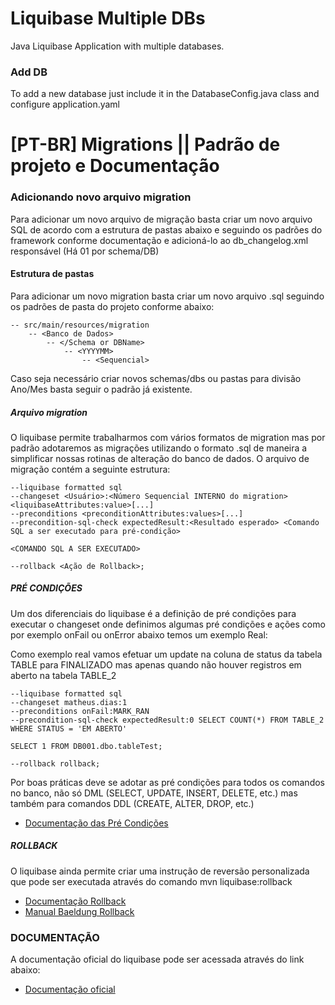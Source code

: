 # Liquibase Multiple DBs

Java Liquibase Application with multiple databases.

### Add DB

To add a new database just include it in the DatabaseConfig.java class and configure application.yaml

# [PT-BR] Migrations || Padrão de projeto e Documentação

### Adicionando novo arquivo migration

Para adicionar um novo arquivo de migração basta criar um novo arquivo SQL de acordo com a estrutura de pastas abaixo e seguindo os padrões 
do framework conforme documentação e adicioná-lo ao db_changelog.xml responsável (Há 01 por schema/DB)

#### Estrutura de pastas
Para adicionar um novo migration basta criar um novo arquivo .sql seguindo os padrões de pasta do projeto conforme abaixo:

    -- src/main/resources/migration
        -- <Banco de Dados>
            -- </Schema or DBName>
                -- <YYYYMM>
                    -- <Sequencial>



Caso seja necessário criar novos schemas/dbs ou pastas para divisão Ano/Mes basta seguir o padrão já existente.

##### Arquivo migration

O liquibase permite trabalharmos com vários formatos de migration mas por padrão adotaremos as migrações utilizando o formato .sql de maneira a simplificar nossas rotinas de alteração
do banco de dados. O arquivo de migração contém a seguinte estrutura:

    --liquibase formatted sql 
    --changeset <Usuário>:<Número Sequencial INTERNO do migration> <liquibaseAttributes:value>[...]
    --preconditions <preconditionAttributes:values>[...]
    --precondition-sql-check expectedResult:<Resultado esperado> <Comando SQL a ser executado para pré-condição>

    <COMANDO SQL A SER EXECUTADO>
    
    --rollback <Ação de Rollback>;


##### PRÉ CONDIÇÕES

Um dos diferenciais do liquibase é a definição de pré condições para executar o changeset onde definimos algumas pré condições e ações como por exemplo onFail ou onError
abaixo temos um exemplo Real:

Como exemplo real vamos efetuar um update na coluna de status da tabela TABLE para FINALIZADO mas apenas quando não houver registros em aberto na tabela TABLE_2


    --liquibase formatted sql
    --changeset matheus.dias:1 
    --preconditions onFail:MARK_RAN
    --precondition-sql-check expectedResult:0 SELECT COUNT(*) FROM TABLE_2 WHERE STATUS = 'EM ABERTO'
    
    SELECT 1 FROM DB001.dbo.tableTest;
    
    --rollback rollback;

Por boas práticas deve se adotar as pré condições para todos os comandos no banco, não só DML (SELECT, UPDATE, INSERT, DELETE, etc.) 
mas também para comandos DDL (CREATE, ALTER, DROP, etc.)

* [Documentação das Pré Condições](https://docs.liquibase.com/concepts/changelogs/preconditions.html)


##### ROLLBACK

O liquibase ainda permite criar uma instrução de reversão personalizada que pode ser executada através do comando mvn liquibase:rollback

* [Documentação Rollback](https://docs.liquibase.com/workflows/liquibase-community/using-rollback.html)
* [Manual Baeldung Rollback](https://www.baeldung.com/liquibase-rollback)


### DOCUMENTAÇÃO

A documentação oficial do liquibase pode ser acessada através do link abaixo:

* [Documentação oficial](https://docs.liquibase.com/home.html)
